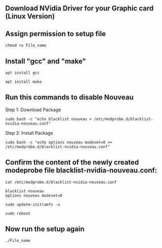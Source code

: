 ## Download NVidia Driver for your Graphic card (Linux Version)

## Assign permission to setup file

```
chmod +x File_name
```

## Install "gcc" and "make"

```
apt install gcc
```
```
apt install make
```
## Run this commands to disable Nouveau

Step 1: Download Package
```
sudo bash -c "echo blacklist nouveau > /etc/modprobe.d/blacklist-nvidia-nouveau.conf"

```

Step 2: Install Package
```
sudo bash -c "echo options nouveau modeset=0 >> /etc/modprobe.d/blacklist-nvidia-nouveau.conf"

```
## Confirm the content of the newly created modeprobe file blacklist-nvidia-nouveau.conf:

```
cat /etc/modprobe.d/blacklist-nvidia-nouveau.conf

```
```
blacklist nouveau
options nouveau modeset=0

```
```
sudo update-initramfs -u

```
```
sudo reboot
```

## Now run the setup again
```
./File_name
```